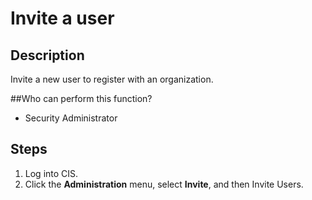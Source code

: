 # Invite a user

## Description
Invite a new user to register with an organization.

##Who can perform this function?
* Security Administrator

## Steps
1. Log into CIS.
2. Click the **Administration** menu, select **Invite**, and then Invite Users.

